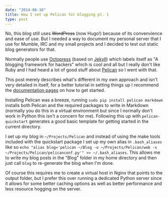 ```yaml
---
date: "2014-08-10"
title: How I set up Pelican for blogging pt. 1
type: post
---
```

No, this blog still uses ~~WordPress~~ (now Hugo!) because of its convenvience and ease of use. But I needed a way to document my personal server that I use for Mumble, IRC and my small projects and I decided to test out static blog generators for that.

Normally people use [Octopress][1] (based on [Jekyll][2]) which labels itself as "A blogging framework for hackers" which is cool and all but I really don't like Ruby and I had heard a lot of good stuff about [Pelican][3] so I went with that.

This post merely describes what's different in my own approach and isn't very detailed in itself, for a better tutorial in setting things up I recommend the [documentation pages][4] on how to get started.

Installing Pelican was a breeze, running `sudo pip install pelican markdown` installs both Pelican and the required packages to write in Markdown (normally you do this in a virtual environment but since I normally don't work in Python this isn't a concern for me). Following this up with `pelican-quickstart` generates a good basic template for getting started in the current directory.

I set up my blog in `~/Projects/Pelican` and instead of using the make tools included with the quickstart package I set up my own alias in `.bash_aliases` like so `echo "alias blog='pelican ~/Blog -o ~/Projects/Pelican/web -s ~/Projects/Pelican/pelicanconf.py'" >> ~/.bash_aliases`. This allows me to write my blog posts in the "Blog" folder in my home directory and then just call `blog` to re-generate the blog when I'm done.

Of course this requires me to create a virtual host in Nginx that points to the output folder, but I prefer this over running a dedicated Python server since it allows for some better caching options as well as better performance and less resource hogging on the server.

 [1]: http://octopress.org/
 [2]: http://jekyllrb.com/
 [3]: http://blog.getpelican.com/
 [4]: http://docs.getpelican.com/en/3.4.0/quickstart.html
